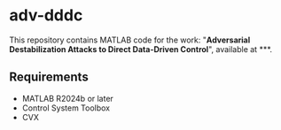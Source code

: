 # adv-dddc
This repository contains MATLAB code for the work:
"**Adversarial Destabilization Attacks to Direct Data-Driven Control**", available at ***.

## Requirements
- MATLAB R2024b or later
- Control System Toolbox
- CVX
